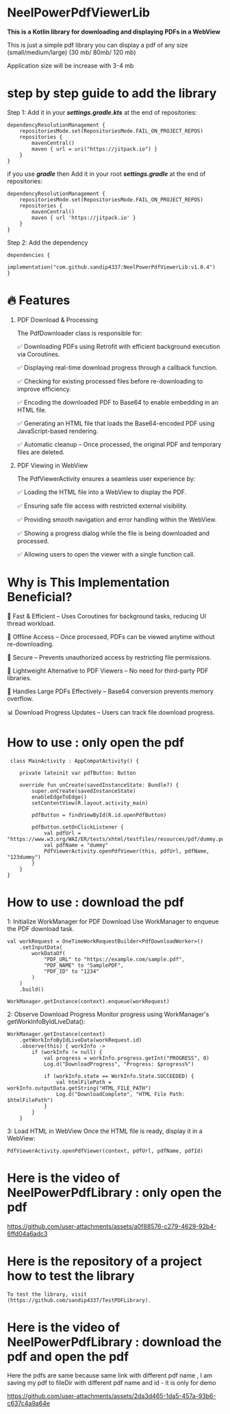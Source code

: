 # NeelPowerPdfViewerLib

**This is a Kotlin library for downloading and displaying PDFs in a WebView**

This is just a simple pdf library you can display a pdf of any size (small/medium/large) (30 mb/ 80mb/ 120 mb)

Application size will be increase with 3-4 mb

# step by step guide to add the library

Step 1: Add it in your ***settings.gradle.kts*** at the end of repositories:

	dependencyResolutionManagement {
		repositoriesMode.set(RepositoriesMode.FAIL_ON_PROJECT_REPOS)
		repositories {
			mavenCentral()
			maven { url = uri("https://jitpack.io") }
		}
	}

 if you use ***gradle*** then Add it in your root ***settings.gradle*** at the end of repositories:

	dependencyResolutionManagement {
		repositoriesMode.set(RepositoriesMode.FAIL_ON_PROJECT_REPOS)
		repositories {
			mavenCentral()
			maven { url 'https://jitpack.io' }
		}
	}

 
Step 2:  Add the dependency

	dependencies {
	        implementation("com.github.sandip4337:NeelPowerPdfViewerLib:v1.0.4")
	}

 # 🔥 Features

1. PDF Download & Processing
   
	The PdfDownloader class is responsible for:
	
	✅ Downloading PDFs using Retrofit with efficient background execution via Coroutines.
	
	✅ Displaying real-time download progress through a callback function.
	
	✅ Checking for existing processed files before re-downloading to improve efficiency.
	
	✅ Encoding the downloaded PDF to Base64 to enable embedding in an HTML file.
	
	✅ Generating an HTML file that loads the Base64-encoded PDF using JavaScript-based rendering.
	
	✅ Automatic cleanup – Once processed, the original PDF and temporary files are deleted.

2. PDF Viewing in WebView
   
	The PdfViewerActivity ensures a seamless user experience by:
	
	✅ Loading the HTML file into a WebView to display the PDF.
	
	✅ Ensuring safe file access with restricted external visibility.
	
	✅ Providing smooth navigation and error handling within the WebView.
	
	✅ Showing a progress dialog while the file is being downloaded and processed.
	
	✅ Allowing users to open the viewer with a single function call.

#  Why is This Implementation Beneficial?

🚀 Fast & Efficient – Uses Coroutines for background tasks, reducing UI thread workload.

🔄 Offline Access – Once processed, PDFs can be viewed anytime without re-downloading.

🔐 Secure – Prevents unauthorized access by restricting file permissions.

📜 Lightweight Alternative to PDF Viewers – No need for third-party PDF libraries.

📡 Handles Large PDFs Effectively – Base64 conversion prevents memory overflow.

📊 Download Progress Updates – Users can track file download progress.

 # How to use : only open the pdf 

	 class MainActivity : AppCompatActivity() {
	
	    private lateinit var pdfButton: Button
	
	    override fun onCreate(savedInstanceState: Bundle?) {
	        super.onCreate(savedInstanceState)
	        enableEdgeToEdge()
	        setContentView(R.layout.activity_main)
	
	        pdfButton = findViewById(R.id.openPdfButton)
	
	        pdfButton.setOnClickListener {
	            val pdfUrl = "https://www.w3.org/WAI/ER/tests/xhtml/testfiles/resources/pdf/dummy.pdf"
	            val pdfName = "dummy"
	            PdfViewerActivity.openPdfViewer(this, pdfUrl, pdfName, "123dummy")
	        }
	    }
	}

  # How to use : download the pdf 

  1: Initialize WorkManager for PDF Download
	Use WorkManager to enqueue the PDF download task.


	val workRequest = OneTimeWorkRequestBuilder<PdfDownloadWorker>()
	    .setInputData(
	        workDataOf(
	            "PDF_URL" to "https://example.com/sample.pdf",
	            "PDF_NAME" to "SamplePDF",
	            "PDF_ID" to "1234"
	        )
	    )
	    .build()
	
	WorkManager.getInstance(context).enqueue(workRequest)
2: Observe Download Progress
	Monitor progress using WorkManager's getWorkInfoByIdLiveData():

	WorkManager.getInstance(context)
	    .getWorkInfoByIdLiveData(workRequest.id)
	    .observe(this) { workInfo ->
	        if (workInfo != null) {
	            val progress = workInfo.progress.getInt("PROGRESS", 0)
	            Log.d("DownloadProgress", "Progress: $progress%")
	
	            if (workInfo.state == WorkInfo.State.SUCCEEDED) {
	                val htmlFilePath = workInfo.outputData.getString("HTML_FILE_PATH")
	                Log.d("DownloadComplete", "HTML File Path: $htmlFilePath")
	            }
	        }
	    }
3: Load HTML in WebView
	Once the HTML file is ready, display it in a WebView:

	PdfViewerActivity.openPdfViewer(context, pdfUrl, pdfName, pdfId)

 # Here is the video of NeelPowerPdfLibrary : only open the pdf 

 https://github.com/user-attachments/assets/a0f88576-c279-4629-92b4-6ffd04a6adc3

 # Here is the repository of a project how to test the library 

	To test the library, visit (https://github.com/sandip4337/TestPDFLibrary).

 # Here is the video of NeelPowerPdfLibrary : download the pdf and open the pdf 

   Here the pdfs are same because same link with different pdf name , I am saving my pdf to fileDir with different pdf name and id - it is only for demo 

https://github.com/user-attachments/assets/2da3d465-1da5-457a-93b6-c637c4a9a64e







